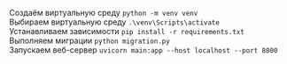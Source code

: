 Создаём виртуальную среду `python -m venv venv`\
Выбираем виртуальную среду `.\venv\Scripts\activate`\
Устанавливаем зависимости `pip install -r requirements.txt`\
Выполняем миграции `python migration.py`\
Запускаем веб-сервер `uvicorn main:app --host localhost --port 8000`